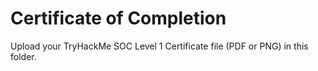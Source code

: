 # Certificate of Completion

Upload your TryHackMe SOC Level 1 Certificate file (PDF or PNG) in this folder.
